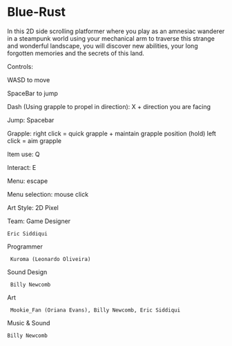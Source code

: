 # Blue-Rust

In this 2D side scrolling platformer where you play as an amnesiac wanderer in a steampunk world using your mechanical arm to traverse this strange and wonderful landscape, you will discover new abilities, your long forgotten memories and the secrets of this land. 

Controls:

WASD to move

SpaceBar to jump

Dash (Using grapple to propel in direction): X + direction you are facing

Jump: Spacebar

Grapple: right click = quick grapple + maintain grapple position (hold)
		left click = aim grapple 
	 
Item use: Q

Interact: E

Menu: escape

Menu selection: mouse click

Art Style: 2D Pixel

Team:
Game Designer

	Eric Siddiqui

Programmer

	 Kuroma (Leonardo Oliveira)

Sound Design

	 Billy Newcomb

Art

	 Mookie_Fan (Oriana Evans), Billy Newcomb, Eric Siddiqui

Music & Sound

	Billy Newcomb
